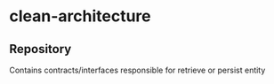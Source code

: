# clean-architecture
## Repository
Contains contracts/interfaces responsible for retrieve or persist entity